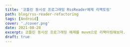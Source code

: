 ```yaml
---
title: '코틀린 동시성 프로그래밍 RssReader예제 리팩토링'
path: blog/rss-reader-refactoring
tags: [Android]
cover: './cover.png'
date: 2021-08-28
excerpt: 코틀린 동시성 프로그래밍 예제를 mvvm으로 리팩터링해보자.
draft: true
---
```


